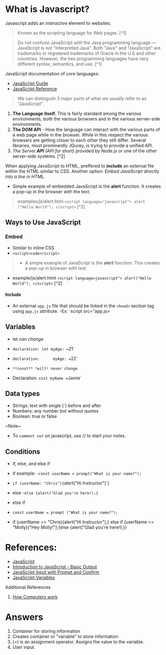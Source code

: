 # What is Javascript?

Javascript adds an *interactive* element to websites.

> Known as the scripting language for Web pages. [^1]

> Do not confuse JavaScript with the Java programming language — JavaScript is not "Interpreted Java". Both "Java" and "JavaScript" are trademarks or registered trademarks of Oracle in the U.S and other countries. However, the two programming languages have very different syntax, semantics, and use. [^1]

JavaScript documentation of core languages:

- [JavaScript Guide](https://developer.mozilla.org/en-US/docs/Web/JavaScript/Guide)
- [JavaScript Reference](https://developer.mozilla.org/en-US/docs/Web/JavaScript/Guide)

> We can distingush 3 major parts of what we usually refer to as "JavaScript".

1. **The Language itself.** This is fairly standard among the various environments, both the various browsers and in the various server-side environments.
2. **The DOM API** - How the language can interact with the various parts of a web page while in the browser. While in this respect the various browsers are getting closer to each other they still differ. Several libraries, most prominently JQurey, is trying to provide a unified API.
3. *The Server **API** (API for short)* provided by Node.js or one of the other server-side systems. [^2]

When applying JavaScript to HTML, preffered to **include** an external file within the HTML similar to CSS. Another option: *Embed JavaScript directly into a line in HTML.*

- Simple example of embedded JavaScript is the **alert** function. It creates a pop-up in the browser with the text.

> examples/js/alert.html
`<script language="javascript"> alert ("Hello World"); </script>` [^2]

## Ways to Use JavaScript

### Embed

- Similar to inline CSS
- `<script>code>/script>`

>- A simple example of JavaScript is the **alert** function. This creates a pop-up in browser with text.

- example/js/alert.html
`<script language=javascript"> alert("Hello World"); </script>` [^2]

#### Include

- An external `app.js` file that should be linked in the `<head>` section tag using `app.js` attribute.
-Ex: `script src="app.js></script>

## Variables

- let *can change*
- `declaration: let myAge: =`21`
- `declaration:      myAge: =`22`

- `**const** *will* never change`
- Declaration: `cost myName =`Jamie`

## Data types

- Strings: text with single (`) before and after
- Numbers: any number but without quotes
- Boolean: true or false

~Note~ 

- To `comment out` on javascript, use // to start your notes.

## Conditions

- if, else, and else if
- if example:
-`const userName = prompt("What is your name?");`
- `if (userName: "Chris"){`alert("Hi Instructor")`}

- else
-`else {alert("Glad you're here!);}`

- else if
- `const userName = prompt ("What is your name?");`
- if (userName == "Chris){alert("Hi Instructor");} else if (userName == "Molly){"Hey Molly!"};{else {alert("Glad you're here!);}}

# References:

- [JavaScript](https://developer.mozilla.org/en-US/docs/Web/JavaScript)
- [Introduction to JavaScript - Basic Output](https://code-maven.com/introduction-to-javascript)
- [JavaScript Input with Prompt and Confirm](https://code-maven.com/javascript-input-with-prompt-and-confirm)
- [JavaScript Variables](https://www.w3schools.com/js/js_variables.asp)

Additional References

1. [How Computers work](https://www.youtube.com/playlist?list=PLzdnOPI1iJNcsRwJhvksEo1tJqjIqWbN-)

# Answers

1. Container for storing information
2. Creates container or "variable" to store information
3. (=) is an assignment operator. Assigns the value to the variable.
4. User input.

